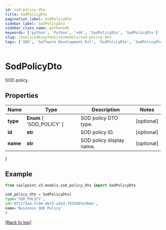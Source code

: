 ```yaml
---
id: sod-policy-dto
title: SodPolicyDto
pagination_label: SodPolicyDto
sidebar_label: SodPolicyDto
sidebar_class_name: pythonsdk
keywords: ['python', 'Python', 'sdk', 'SodPolicyDto', 'SodPolicyDto'] 
slug: /tools/sdk/python/v3/models/sod-policy-dto
tags: ['SDK', 'Software Development Kit', 'SodPolicyDto', 'SodPolicyDto']
---
```


# SodPolicyDto

SOD policy.

## Properties

Name | Type | Description | Notes
------------ | ------------- | ------------- | -------------
**type** |  **Enum** [  'SOD_POLICY' ] | SOD policy DTO type. | [optional] 
**id** | **str** | SOD policy ID. | [optional] 
**name** | **str** | SOD policy display name. | [optional] 
}

## Example

```python
from sailpoint.v3.models.sod_policy_dto import SodPolicyDto

sod_policy_dto = SodPolicyDto(
type='SOD_POLICY',
id='0f11f2a4-7c94-4bf3-a2bd-742580fe3bde',
name='Business SOD Policy'
)

```
[[Back to top]](#) 

